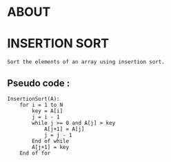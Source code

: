 # ABOUT

# INSERTION SORT

    Sort the elements of an array using insertion sort.

## Pseudo code :

    InsertionSort(A):
        for i = 1 to N
            key = A[i]
            j = i - 1
            while j >= 0 and A[j] > key
                A[j+1] = A[j]
                j = j - 1
            End of while
            A[j+1] = key
        End of for
